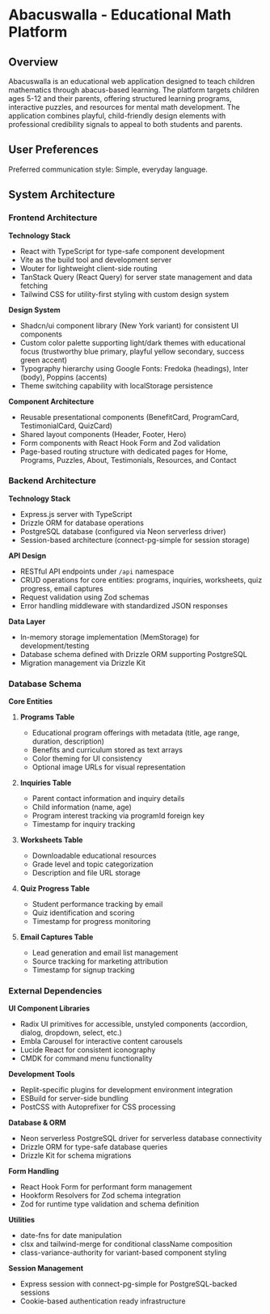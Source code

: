 # Abacuswalla - Educational Math Platform

## Overview

Abacuswalla is an educational web application designed to teach children mathematics through abacus-based learning. The platform targets children ages 5-12 and their parents, offering structured learning programs, interactive puzzles, and resources for mental math development. The application combines playful, child-friendly design elements with professional credibility signals to appeal to both students and parents.

## User Preferences

Preferred communication style: Simple, everyday language.

## System Architecture

### Frontend Architecture

**Technology Stack**
- React with TypeScript for type-safe component development
- Vite as the build tool and development server
- Wouter for lightweight client-side routing
- TanStack Query (React Query) for server state management and data fetching
- Tailwind CSS for utility-first styling with custom design system

**Design System**
- Shadcn/ui component library (New York variant) for consistent UI components
- Custom color palette supporting light/dark themes with educational focus (trustworthy blue primary, playful yellow secondary, success green accent)
- Typography hierarchy using Google Fonts: Fredoka (headings), Inter (body), Poppins (accents)
- Theme switching capability with localStorage persistence

**Component Architecture**
- Reusable presentational components (BenefitCard, ProgramCard, TestimonialCard, QuizCard)
- Shared layout components (Header, Footer, Hero)
- Form components with React Hook Form and Zod validation
- Page-based routing structure with dedicated pages for Home, Programs, Puzzles, About, Testimonials, Resources, and Contact

### Backend Architecture

**Technology Stack**
- Express.js server with TypeScript
- Drizzle ORM for database operations
- PostgreSQL database (configured via Neon serverless driver)
- Session-based architecture (connect-pg-simple for session storage)

**API Design**
- RESTful API endpoints under `/api` namespace
- CRUD operations for core entities: programs, inquiries, worksheets, quiz progress, email captures
- Request validation using Zod schemas
- Error handling middleware with standardized JSON responses

**Data Layer**
- In-memory storage implementation (MemStorage) for development/testing
- Database schema defined with Drizzle ORM supporting PostgreSQL
- Migration management via Drizzle Kit

### Database Schema

**Core Entities**

1. **Programs Table**
   - Educational program offerings with metadata (title, age range, duration, description)
   - Benefits and curriculum stored as text arrays
   - Color theming for UI consistency
   - Optional image URLs for visual representation

2. **Inquiries Table**
   - Parent contact information and inquiry details
   - Child information (name, age)
   - Program interest tracking via programId foreign key
   - Timestamp for inquiry tracking

3. **Worksheets Table**
   - Downloadable educational resources
   - Grade level and topic categorization
   - Description and file URL storage

4. **Quiz Progress Table**
   - Student performance tracking by email
   - Quiz identification and scoring
   - Timestamp for progress monitoring

5. **Email Captures Table**
   - Lead generation and email list management
   - Source tracking for marketing attribution
   - Timestamp for signup tracking

### External Dependencies

**UI Component Libraries**
- Radix UI primitives for accessible, unstyled components (accordion, dialog, dropdown, select, etc.)
- Embla Carousel for interactive content carousels
- Lucide React for consistent iconography
- CMDK for command menu functionality

**Development Tools**
- Replit-specific plugins for development environment integration
- ESBuild for server-side bundling
- PostCSS with Autoprefixer for CSS processing

**Database & ORM**
- Neon serverless PostgreSQL driver for serverless database connectivity
- Drizzle ORM for type-safe database queries
- Drizzle Kit for schema migrations

**Form Handling**
- React Hook Form for performant form management
- Hookform Resolvers for Zod schema integration
- Zod for runtime type validation and schema definition

**Utilities**
- date-fns for date manipulation
- clsx and tailwind-merge for conditional className composition
- class-variance-authority for variant-based component styling

**Session Management**
- Express session with connect-pg-simple for PostgreSQL-backed sessions
- Cookie-based authentication ready infrastructure